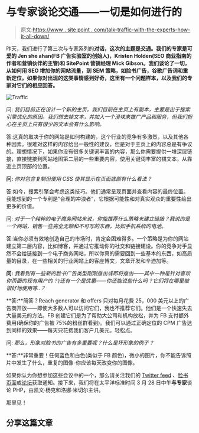 # 与专家谈论交通——一切是如何进行的

> 原文:[https://www . site point . com/talk-traffic-with-the-experts-how-it-all-down/](https://www.sitepoint.com/talk-traffic-with-the-experts-how-it-all-went-down/)

昨天，我们进行了第三次与专家系列的**对话，这次的主题是交通。我们的专家是可爱的 Jen she ahan(FB 广告实验室的创始人)，Kristen Holden(SEO 商业指南的作者和营销伙伴的主管)和 SitePoint 营销经理 Mick Gibson。我们谈论了一切，从如何用 SEO 增加你的网站流量，到 SEM 策略，如脸书广告，谷歌广告词和重新定位。如果你对出现的这类事情感到好奇，这里有一个问题样本，以及我们的专家对它们的相应回答。**

![Traffic](../Images/bbe1c82f4fdd66ac2a53b68f6533fe89.png)

问: *我们目前正在设计一个新的主页。我们目前在主页上有副本，主要是出于搜索引擎优化的原因。我们想去掉文本，并加入一个滑块来推广产品和服务，但我们担心在主页上只有很少的文本会有什么影响。*

答:这真的取决于你的网站是如何构建的，这个行业的竞争有多激烈，以及其他各种因素。很难对这样的内容给出一般性的建议，但是对于主页上的内容总是有争议的。理想情况下，如果你没有很多关键词丰富的内容，那么你需要提供一堆深层链接，直接链接到网站地图第二层的一些重要内容，使用关键词丰富的锚文本，从靠近主页顶部的位置。

**问:** *你对包含复制但使用 CSS 使其显示在页面底部有什么看法？*

答:如今，搜索引擎会考虑这类技巧。他们通常呈现页面并查看内容的最终位置。我能想到的一个专利是“合理的冲浪者”，它根据可能性和对真实观众的重要性给出更多的价值。

问: *对于一个纯粹的电子商务网站来说，你能推荐什么策略来建立链接？我说的是一个网站，销售一些完全无聊和不可写的东西，比如手机系统的电池。*

答:当你必须有效地创造自己的市场时，肯定会困难得多。一个策略是为你的网站建立第二层内容，比如博客，并通过它推动你的社交和链接建设。你的竞争对手显然不会给链接到一个电子商务网站，所以你真的需要回到一些基本的东西，如高质量的目录，在一些相关的行业网站上的客座博文，文章开发和辛迪加等。

**问:** *我看到有一些新的脸书广告类型刚刚推出或即将推出——其中一种是针对喜欢你页面的现有用户的？)还有一个是优惠——你还能说些什么吗？它们将在哪里被很好地使用等..？*

**答:**简答？Reach generator 和 offers 只对每月花费 25，000 美元以上的广告商开放——即使大多数人可以访问它们，我也不推荐它们。他们是一个快速失去大量美元的方法。FB 创建它们是为了帮助大公司和机构放松，并为 FB 支付额外费用(确保你的广告被 75%的粉丝群看到)。我们可以通过正确定位的 CPM 广告达到同样的效果——每天只花费我们客户几美元。轻松点。

问: *那么，形象对脸书的广告有多重要呢？什么是坏形象的例子？*

**答:**非常重要！任何蓝色和白色(类似于 FB 颜色)，微小的图片，你不能告诉照片中发生了什么，重复的图像-你应该每天改变你的图像。

如果你认为你想参加这些会议中的一个，那么请关注我们的 [Twitter feed](http://www.twitter.com/sitepointdotcom "SitePoint on Twitter") 、[脸书页面](http://www.facebook.com/sitepoint "SitePoint on Facebook")或[论坛](https://www.sitepoint.com/forums/showthread.php?839942-FREE-Talk-PHP-With-The-Experts "SitePoint forums")获取通知。接下来，我们将在太平洋标准时间 3 月 28 日中午**与专家**谈论 PHP，由凯文·杨克和洛娜·米切尔主讲。

那里见！

## 分享这篇文章